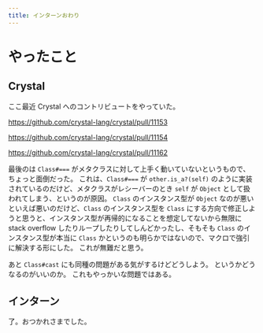 ```yaml
---
title: インターンおわり
---
```


# やったこと

## Crystal

ここ最近 Crystal へのコントリビュートをやっていた。

<https://github.com/crystal-lang/crystal/pull/11153>

<https://github.com/crystal-lang/crystal/pull/11154>

<https://github.com/crystal-lang/crystal/pull/11162>

最後のは `Class#===` がメタクラスに対して上手く動いていないというもので、ちょっと面倒だった。
これは、`Class#===` が `other.is_a?(self)` のように実装されているのだけど、メタクラスがレシーバーのとき `self` が `Object` として扱われてしまう、というのが原因。
`Class` のインスタンス型が `Object` なのが悪いといえば悪いのだけど、`Class` のインスタンス型を `Class` にする方向で修正しようと思うと、インスタンス型が再帰的になることを想定してないから無限に stack overflow したりループしたりしてしんどかったし、そもそも `Class` のインスタンス型が本当に `Class` かというのも明らかではないので、マクロで強引に解決する形にした。
これが無難だと思う。

あと `Class#cast` にも同種の問題がある気がするけどどうしよう。
というかどうなるのがいいのか。
これもやっかいな問題ではある。

## インターン

了。おつかれさまでした。
